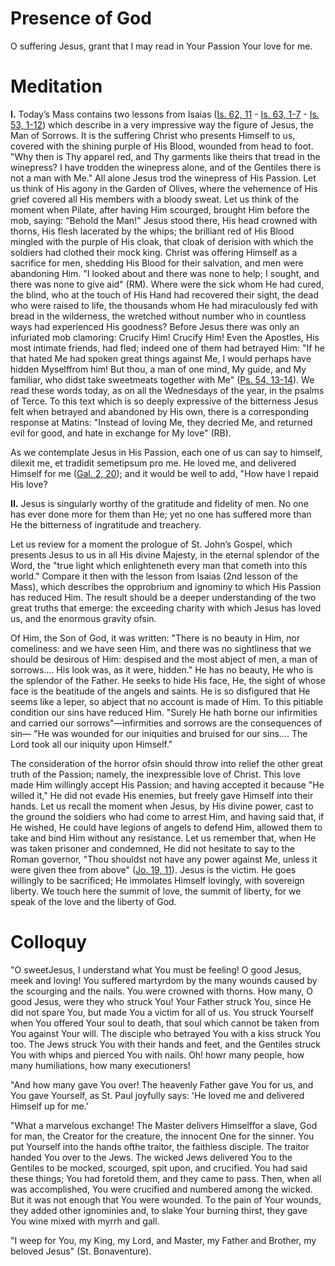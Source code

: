 # Presence of God

O suffering Jesus, grant that I may read in Your Passion Your love for me.

# Meditation

**I.** Today’s Mass contains two lessons from Isaias ([Is. 62, 11](https://vulgata.online/bible/Is.62?ed=DR2&vfn=DR2.Is.62.11:vs) - [Is. 63, 1-7](https://vulgata.online/bible/Is.63?ed=DR2&vfn=DR2.Is.63.1-7:vs) - [Is. 53, 1-12](https://vulgata.online/bible/Is.53?ed=DR2&vfn=DR2.Is.53.1-12:vs)) which describe in a very impressive way the figure of Jesus, the Man of Sorrows. It is the suffering Christ who presents Himself to us, covered with the shining purple of His Blood, wounded from head to foot. "Why then is Thy apparel red, and Thy garments like theirs that tread in the winepress? I have trodden the winepress alone, and of the Gentiles there is not a man with Me." All alone Jesus trod the winepress of His Passion. Let us think of His agony in the Garden of Olives, where the vehemence of His grief covered all His members with a bloody sweat. Let us think of the moment when Pilate, after having Him scourged, brought Him before the mob, saying: “Behold the Man!" Jesus stood there, His head crowned with thorns, His flesh lacerated by the whips; the brilliant red of His Blood mingled with the purple of His cloak, that cloak of derision with which the soldiers had clothed their mock king. Christ was offering Himself as a sacrifice for men, shedding His Blood for their salvation, and men were abandoning Him. "I looked about and there was none to help; I sought, and there was none to give aid" (RM). Where were the sick whom He had cured, the blind, who at the touch of His Hand had recovered their sight, the dead who were raised to life, the thousands whom He had miraculously fed with bread in the wilderness, the wretched without number who in countless ways had experienced His goodness? Before Jesus there was only an infuriated mob clamoring: Crucify Him! Crucify Him! Even the Apostles, His most intimate friends, had fled; indeed one of them had betrayed Him: "If he that hated Me had spoken great things against Me, I would perhaps have hidden Myselffrom him! But thou, a man of one mind, My guide, and My familiar, who didst take sweetmeats together with Me" ([Ps. 54, 13-14](https://vulgata.online/bible/Ps.54?ed=DR2&vfn=DR2.Ps.54.13-14:vs)). We read these words today, as on all the Wednesdays of the year, in the psalms of Terce. To this text which is so deeply expressive of the bitterness Jesus felt when betrayed and abandoned by His own, there is a corresponding response at Matins: "Instead of loving Me, they decried Me, and returned evil for good, and hate in exchange for My love" (RB).

As we contemplate Jesus in His Passion, each one of us can say to himself, dilexit me, et tradidit semetipsum pro me. He loved me, and delivered Himself for me ([Gal. 2, 20](https://vulgata.online/bible/Gal.2?ed=DR2&vfn=DR2.Gal.2.20:vs)); and it would be well to add, "How have I repaid His love?

**II.** Jesus is singularly worthy of the gratitude and fidelity of men. No one has ever done more for them than He; yet no one has suffered more than He the bitterness of ingratitude and treachery.

Let us review for a moment the prologue of St. John’s Gospel, which presents Jesus to us in all His divine Majesty, in the eternal splendor of the Word, the "true light which enlighteneth every man that cometh into this world." Compare it then with the lesson from Isaias (2nd lesson of the Mass), which describes the opprobrium and ignominy to which His Passion has reduced Him. The result should be a deeper understanding of the two great truths that emerge: the exceeding charity with which Jesus has loved us, and the enormous gravity ofsin.

Of Him, the Son of God, it was written: "There is no beauty in Him, nor comeliness: and we have seen Him, and there was no sightliness that we should be desirous of Him: despised and the most abject of men, a man of sorrows.... His look was, as it were, hidden." He has no beauty, He who is the splendor of the Father. He seeks to hide His face, He, the sight of whose face is the beatitude of the angels and saints. He is so disfigured that He seems like a leper, so abject that no account is made of Him. To this pitiable condition our sins have reduced Him. "Surely He hath borne our infirmities and carried our sorrows"—infirmities and sorrows are the consequences of sin— "He was wounded for our iniquities and bruised for our sins.... The Lord took all our iniquity upon Himself."

The consideration of the horror ofsin should throw into relief the other great truth of the Passion; namely, the inexpressible love of Christ. This love made Him willingly accept His Passion; and having accepted it because "He willed it," He did not evade His enemies, but freely gave Himself into their hands. Let us recall the moment when Jesus, by His divine power, cast to the ground the soldiers who had come to arrest Him, and having said that, if He wished, He could have legions of angels to defend Him, allowed them to take and bind Him without any resistance. Let us remember that, when He was taken prisoner and condemned, He did not hesitate to say to the Roman governor, "Thou shouldst not have any power against Me, unless it were given thee from above" ([Jo. 19, 11](https://vulgata.online/bible/Jo.19?ed=DR2&vfn=DR2.Jo.19.11:vs)). Jesus is the victim. He goes willingly to be sacrificed; He immolates Himself lovingly, with sovereign liberty. We touch here the summit of love, the summit of liberty, for we speak of the love and the liberty of God.

# Colloquy

"O sweetJesus, I understand what You must be feeling! O good Jesus, meek and loving! You suffered martyrdom by the many wounds caused by the scourging and the nails. You were crowned with thorns. How many, O good Jesus, were they who struck You! Your Father struck You, since He did not spare You, but made You a victim for all of us. You struck Yourself when You offered Your soul to death, that soul which cannot be taken from You against Your will. The disciple who betrayed You with a kiss struck You too. The Jews struck You with their hands and feet, and the Gentiles struck You with whips and pierced You with nails. Oh! howr many people, how many humiliations, how many executioners!

"And how many gave You over! The heavenly Father gave You for us, and You gave Yourself, as St. Paul joyfully says: 'He loved me and delivered Himself up for me.'

"What a marvelous exchange! The Master delivers Himselffor a slave, God for man, the Creator for the creature, the innocent One for the sinner. You put Yourself into the hands ofthe traitor, the faithless disciple. The traitor handed You over to the Jews. The wicked Jews delivered You to the Gentiles to be mocked, scourged, spit upon, and crucified. You had said these things; You had foretold them, and they came to pass. Then, when all was accomplished, You were crucified and numbered among the wicked. But it was not enough that You were wounded. To the pain of Your wounds, they added other ignominies and, to slake Your burning thirst, they gave You wine mixed with myrrh and gall.

"I weep for You, my King, my Lord, and Master, my Father and Brother, my beloved Jesus" (St. Bonaventure).